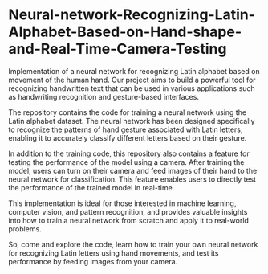 # Neural-network-Recognizing-Latin-Alphabet-Based-on-Hand-shape-and-Real-Time-Camera-Testing

Implementation of a neural network for recognizing Latin alphabet based on movement of the human hand. Our project aims to build a powerful tool for recognizing handwritten text that can be used in various applications such as handwriting recognition and gesture-based interfaces.

The repository contains the code for training a neural network using the Latin alphabet dataset. The neural network has been designed specifically to recognize the patterns of hand gesture associated with Latin letters, enabling it to accurately classify different letters based on their gesture.

In addition to the training code, this repository also contains a feature for testing the performance of the model using a camera. After training the model, users can turn on their camera and feed images of their hand to the neural network for classification. This feature enables users to directly test the performance of the trained model in real-time.

This implementation is ideal for those interested in machine learning, computer vision, and pattern recognition, and provides valuable insights into how to train a neural network from scratch and apply it to real-world problems.

So, come and explore the code, learn how to train your own neural network for recognizing Latin letters using hand movements, and test its performance by feeding images from your camera.

